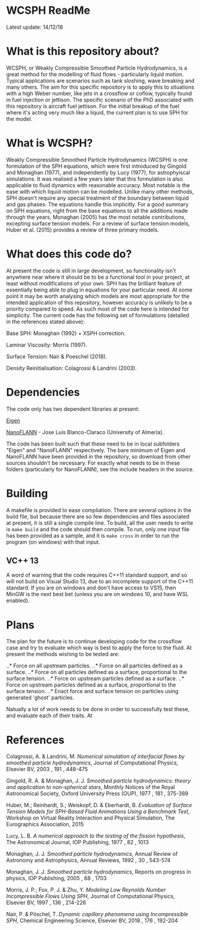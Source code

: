 # WCSPH ReadMe 
Latest update: 14/12/18

# What is this repository about?
WCSPH, or Weakly Compressible Smoothed Particle Hydrodynamics, is a great method for the modelling of fluid flows - particularly liquid motion. Typical applications are scenarios such as tank sloshing, wave breaking and many others. The aim for this specific repository is to apply this to situations with a high Weber number, like jets in a crossflow or coflow, typically found in fuel injection or jettison. 
The specific scenario of the PhD associated with this repository is aircraft fuel jettison. For the initial breakup of the fuel where it's acting very much like a liquid, the current plan is to use SPH for the model.

# What is WCSPH?
Weakly Compressible Smoothed Particle Hydrodynamics (WCSPH) is one formulation of the SPH equations, which were first introduced by Gingold and Monaghan (1977), and independently by Lucy (1977), for astrophyiscal simulations. It was realised a few years later that this formulation is also applicable to fluid dynamics with reasonable accuracy. Most notable is the ease with which liquid motion can be modelled. Unlike many other methods, SPH doesn't require any special treatment of the boundary between liquid and gas phases. The equations handle this implicitly. For a good summary on SPH equations, right from the base equations to all the additions made through the years, Monaghan (2005) has the most notable contributions, excepting surface tension models. For a review of surface tension models, Huber et al. (2015) provides a review of three primary models. 

# What does this code do?
At present the code is still in large development, so functionality isn't anywhere near where it should be to be a functional tool in your project, at least without modifications of your own. SPH has the brilliant feature of essentially being able to plug in equations for your particular need. At some point it may be worth analysing which models are most appropriate for the intended application of this repository, however accuracy is unlikely to be a priority compared to speed. As such most of the code here is intended for simplicity. The current code has the following set of formulations (detailed in the references stated above):

Base SPH: Monaghan (1992) + XSPH correction.

Laminar Viscosity: Morris (1997).

Surface Tension: Nair & Poeschel (2018).

Density Reinitialisation: Colagrossi & Landrini (2003).

# Dependencies 
The code only has two dependent libraries at present:

[Eigen](http://eigen.tuxfamily.org/index.php?title=Main_Page) 

[NanoFLANN](https://github.com/jlblancoc/nanoflann) - Jose Luis Blanco-Claraco (University of Almería).

The code has been built such that these need to be in local subfolders "Eigen" and "NanoFLANN" respectively. The bare minimum of Eigen and NanoFLANN have been provided in the repository, so download from other sources shouldn't be necessary. For exactly what needs to be in these folders (particularly for NanoFLANN), see the include headers in the source. 

# Building
A makefile is provided to ease compliation. There are several options in the build file, but because there are so few dependencies and files associated at present, it is still a single compile line. To build, all the user needs to write is `make build` and the code should then compile. To run, only one input file has been provided as a sample, and it is `make cross` in order to run the program (on windows) with that input. 

## VC++ 13
A word of warning that the code requires C++11 standard support, and so will not build on Visual Studio 13, due to an incomplete support of the C++11 standard. If you are on windows and don't have access to VS15, then MinGW is the next best bet (unless you are on windows 10, and have WSL enabled).

# Plans
The plan for the future is to continue developing code for the crossflow case and try to evaluate which way is best to apply the force to the fluid. At present the methods wishing to be tested are:

..* Force on all upstream particles.
..* Force on all particles defined as a surface.
..* Force on all particles defined as a surface, proportional to the surface tension.
..* Force on upstream particles defined as a surface.
..* Force on upstream particles defined as a surface, proportional to the surface tension.
..* Enact force and surface tension on particles using generated 'ghost' particles.

Natually a lot of work needs to be done in order to successfully test these, and evaluate each of their traits. At 

# References 
Colagrossi, A. & Landrini, M.
*Numerical simulation of interfacial flows by smoothed particle hydrodynamics*,
Journal of Computational Physics, Elsevier BV, 2003 , 191 , 448-475

Gingold, R. A. & Monaghan, J. J.
*Smoothed particle hydrodynamics: theory and application to non-spherical stars*, 
Monthly Notices of the Royal Astronomical Society, Oxford University Press (OUP), 1977 , 181 , 375-389

Huber, M.; Reinhardt, S.; Weiskopf, D. & Eberhardt, B.
*Evaluation of Surface Tension Models for SPH-Based Fluid Animations Using a Benchmark Test*, 
Workshop on Virtual Reality Interaction and Physical Simulation, The Eurographics Association, 2015

Lucy, L. B.
*A numerical approach to the testing of the fission hypothesis*, 
The Astronomical Journal, IOP Publishing, 1977 , 82 , 1013

Monaghan, J. J.
*Smoothed particle hydrodynamics*, 
Annual Review of Astronomy and Astrophysics, Annual Reviews, 1992 , 30 , 543-574

Monaghan, J. J.
*Smoothed particle hydrodynamics*, 
Reports on progress in physics, IOP Publishing, 2005 , 68 , 1703

Morris, J. P.; Fox, P. J. & Zhu, Y.
*Modeling Low Reynolds Number Incompressible Flows Using SPH*, 
Journal of Computational Physics, Elsevier BV, 1997 , 136 , 214-226

Nair, P. & Pöschel, T.
*Dynamic capillary phenomena using Incompressible SPH*,
Chemical Engineering Science, Elsevier BV, 2018 , 176 , 192-204
